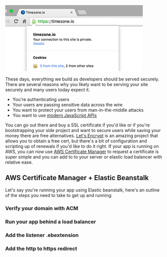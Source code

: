 <img src="/images/posts/https.jpg" class="img-med" alt="Timezone.io now on https" />

These days, everything we build as developers should be served securely. There are several
reasons why you likely want to be serving your site securely and many users today expect it.

- You're authenticating users
- Your users are passing sensitive data across the wire
- You want to protect your users from man-in-the-middle attacks
- You want to use
[modern JavaScript APIs](https://developers.google.com/web/updates/2016/04/geolocation-on-secure-contexts-only)

You can go out there and buy a SSL certificate if you'd like or if you're bootstrapping your side
project and want to secure users while saving your money there are free alternatives.
[Let's Encrypt](https://letsencrypt.org/) is an amazing project that allows you to obtain a free
cert, but there's a bit of configuration and scripting up of renewals if you'd like to do it right.
If your app is running on AWS, you can now use
[AWS Certificate Manager](https://aws.amazon.com/certificate-manager/) to request a certificate
is super simple and you can add to to your server or elastic load balancer with relative ease.

## AWS Certificate Manager + Elastic Beanstalk

Let's say you're running your app using Elastic beanstalk, here's an outline of the steps you
need to take to get up and running:

### Verify your domain with ACM

### Run your app behind a load balancer

### Add the listener .ebextension

### Add the http to https redirect

